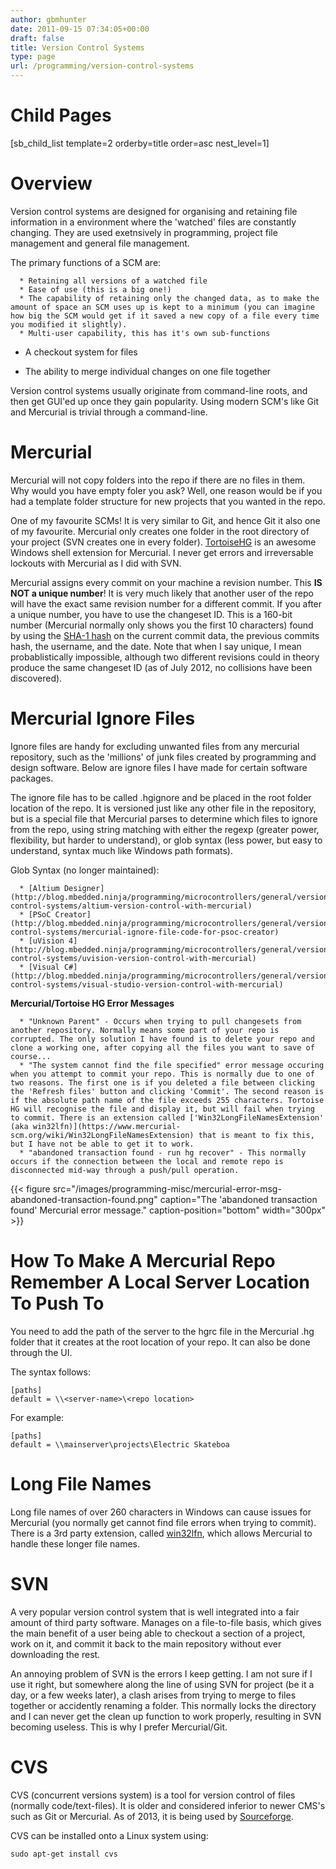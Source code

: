 ```yaml
---
author: gbmhunter
date: 2011-09-15 07:34:05+00:00
draft: false
title: Version Control Systems
type: page
url: /programming/version-control-systems
---
```


# Child Pages




[sb_child_list template=2 orderby=title order=asc nest_level=1]




# Overview




Version control systems are designed for organising and retaining file information in a environment where the 'watched' files are constantly changing. They are used exetnsively in programming, project file management and general file management.




The primary functions of a SCM are:





	  * Retaining all versions of a watched file
	  * Ease of use (this is a big one!)
	  * The capability of retaining only the changed data, as to make the amount of space an SCM uses up is kept to a minimum (you can imagine how big the SCM would get if it saved a new copy of a file every time you modified it slightly).
	  * Multi-user capability, this has it's own sub-functions  

 - A checkout system for files  

 - The ability to merge individual changes on one file together



Version control systems usually originate from command-line roots, and then get GUI'ed up once they gain popularity. Using modern SCM's like Git and Mercurial is trivial through a command-line.




# Mercurial




Mercurial will not copy folders into the repo if there are no files in them. Why would you have empty foler you ask? Well, one reason would be if you had a template folder structure for new projects that you wanted in the repo.




One of my favourite SCMs! It is very similar to Git, and hence Git it also one of my favourite. Mercurial only creates one folder in the root directory of your project (SVN creates one in every folder). [TortoiseHG](http://tortoisehg.bitbucket.org/) is an awesome Windows shell extension for Mercurial. I never get errors and irreversable lockouts with Mercurial as I did with SVN.




Mercurial assigns every commit on your machine a revision number. This **IS NOT a unique number**! It is very much likely that another user of the repo will have the exact same revision number for a different commit. If you after a unique number, you have to use the changeset ID. This is a 160-bit number (Mercurial normally only shows you the first 10 characters) found by using the [SHA-1 hash](http://en.wikipedia.org/wiki/SHA-1) on the current commit data, the previous commits hash, the username, and the date. Note that when I say unique, I mean probablistically impossible, although two different revisions could in theory produce the same changeset ID (as of July 2012, no collisions have been discovered).




# Mercurial Ignore Files




Ignore files are handy for excluding unwanted files from any mercurial repository, such as the 'millions' of junk files created by programming and design software. Below are ignore files I have made for certain software packages.




The ignore file has to be called .hgignore and be placed in the root folder location of the repo. It is versioned just like any other file in the repository, but is a special file that Mercurial parses to determine which files to ignore from the repo, using string matching with either the regexp (greater power, flexibility, but harder to understand), or glob syntax (less power, but easy to understand, syntax much like Windows path formats).




Glob Syntax (no longer maintained):





	  * [Altium Designer](http://blog.mbedded.ninja/programming/microcontrollers/general/version-control-systems/altium-version-control-with-mercurial)
	  * [PSoC Creator](http://blog.mbedded.ninja/programming/microcontrollers/general/version-control-systems/mercurial-ignore-file-code-for-psoc-creator)
	  * [uVision 4](http://blog.mbedded.ninja/programming/microcontrollers/general/version-control-systems/uvision-version-control-with-mercurial)
	  * [Visual C#](http://blog.mbedded.ninja/programming/microcontrollers/general/version-control-systems/visual-studio-version-control-with-mercurial)



**Mercurial/Tortoise HG Error Messages**





	  * "Unknown Parent" - Occurs when trying to pull changesets from another repository. Normally means some part of your repo is corrupted. The only solution I have found is to delete your repo and clone a working one, after copying all the files you want to save of course...
	  * "The system cannot find the file specified" error message occuring when you attempt to commit your repo. This is normally due to one of two reasons. The first one is if you deleted a file between clicking the 'Refresh files' button and clicking 'Commit'. The second reason is if the absolute path name of the file exceeds 255 characters. Tortoise HG will recognise the file and display it, but will fail when trying to commit. There is an extension called ['Win32LongFileNamesExtension' (aka win32lfn)](https://www.mercurial-scm.org/wiki/Win32LongFileNamesExtension) that is meant to fix this, but I have not be able to get it to work.
	  * "abandoned transaction found - run hg recover" - This normally occurs if the connection between the local and remote repo is disconnected mid-way through a push/pull operation.  

 {{< figure src="/images/programming-misc/mercurial-error-msg-abandoned-transaction-found.png" caption="The 'abandoned transaction found' Mercurial error message." caption-position="bottom" width="300px" >}}



# How To Make A Mercurial Repo Remember A Local Server Location To Push To




You need to add the path of the server to the hgrc file in the Mercurial .hg folder that it creates at the root location of your repo. It can also be done through the UI.




The syntax follows:



    
    [paths]
    default = \\<server-name>\<repo location>




For example:



    
    [paths]
    default = \\mainserver\projects\Electric Skateboa




# Long File Names




Long file names of over 260 characters in Windows can cause issues for Mercurial (you normally get cannot find file errors when trying to commit). There is a 3rd party extension, called [win32lfn](https://www.mercurial-scm.org/wiki/Win32LongFileNamesExtension), which allows Mercurial to handle these longer file names.




# SVN




A very popular version control system that is well integrated into a fair amount of third party software. Manages on a file-to-file basis, which gives the main benefit of a user being able to checkout a section of a project, work on it, and commit it back to the main repository without ever downloading the rest.




An annoying problem of SVN is the errors I keep getting. I am not sure if I use it right, but somewhere along the line of using  SVN for project (be it a day, or a few weeks later), a clash arises from trying to merge to files together or accidently renaming a folder. This normally locks the directory and I can never get the clean up function to work properly, resulting in SVN becoming useless. This is why I prefer Mercurial/Git.




# CVS




CVS (concurrent versions system) is a tool for version control of files (normally code/text-files). It is older and considered inferior to newer CMS's such as Git or Mercurial. As of 2013, it is being used by [Sourceforge](https://sourceforge.net/).




CVS can be installed onto a Linux system using:



    
    sudo apt-get install cvs



